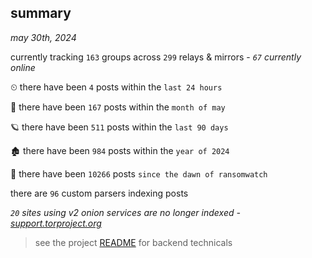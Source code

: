 
## summary
_may 30th, 2024_

currently tracking `163` groups across `299` relays & mirrors - _`67` currently online_

⏲ there have been `4` posts within the `last 24 hours`

🦈 there have been `167` posts within the `month of may`

🪐 there have been `511` posts within the `last 90 days`

🏚 there have been `984` posts within the `year of 2024`

🦕 there have been `10266` posts `since the dawn of ransomwatch`

there are `96` custom parsers indexing posts

_`20` sites using v2 onion services are no longer indexed - [support.torproject.org](https://support.torproject.org/onionservices/v2-deprecation/)_

> see the project [README](https://github.com/joshhighet/ransomwatch#ransomwatch--) for backend technicals
